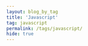 ```yaml
---
layout: blog_by_tag
title: 'Javascript'
tag: javascript
permalink: /tags/javascript/
hide: true
---
```

